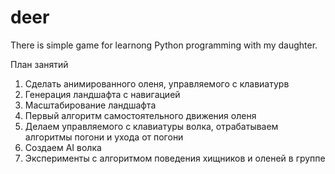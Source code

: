 # deer

There is simple game for learnong Python programming with my daughter.

План занятий
1. Сделать анимированного оленя, управляемого с клавиатурв
2. Генерация ландшафта с навигацией
3. Масштабирование ландшафта
4. Первый алгоритм самостоятельного движения оленя
5. Делаем управляемого с клавиатуры волка, отрабатываем алгоритмы погони и ухода от погони
6. Создаем AI волка
7. Эксперименты с алгоритмом поведения хищников и оленей в группе 

